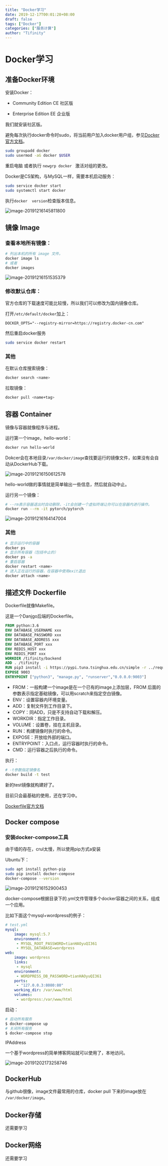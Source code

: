 ```yaml
---
title: "Docker学习"
date: 2019-12-17T00:01:28+08:00
draft: false
tags: ["Docker"] 
categories: ["服务计算"]             
author: "Tifinity"                 
---
```


# Docker学习

## 准备Docker环境

安装Docker：

- Community Edition CE 社区版

- Enterprise Edition  EE 企业版

我们就安装社区版。

避免每次执行docker命令时sudo，将当前用户加入docker用户组，参见[Docker官方文档](https://docs.docker.com/install/linux/linux-postinstall/#manage-docker-as-a-non-root-user)。

~~~bash
sudo groupadd docker
sudo usermod -aG docker $USER
~~~

重启电脑 或者执行 `newgrp docker ` 激活对组的更改。

Docker是CS架构，与MySQL一样，需要本机启动服务：

~~~bash
sudo service docker start
sudo systemctl start docker
~~~

执行`docker  version`检查版本信息。

![image-20191216145811800](https://github.com/Tifinity/MyImage/raw/master/ServiceComputing/hw11/image-20191216145811800.png)

## 镜像 Image

### 查看本地所有镜像：

~~~bash
# 列出本机的所有 image 文件。
docker image ls
# 或者
docker images
~~~

![image-20191216151535379](https://github.com/Tifinity/MyImage/raw/master/ServiceComputing/hw11/image-20191216151535379.png)

### 修改默认仓库：

官方仓库的下载速度可能比较慢，所以我们可以修改为国内镜像仓库。

打开`/etc/default/docker`加上：

~~~
DOCKER_OPTS="--registry-mirror=https://registry.docker-cn.com"
~~~

然后重启docker服务

~~~bash
sudo service docker restart
~~~

### 其他

在默认仓库搜索镜像：

~~~bash
docker search <name>
~~~

拉取镜像：

~~~bash
docker pull <name+tag>
~~~



## 容器 Container

镜像与容器就像程序与进程。

运行第一个image，hello-world：

~~~bash
docker run hello-world
~~~

Dokcer会在本地目录`/var/docker/image`查找要运行的镜像文件，如果没有会自动从DockerHub下载。

![image-20191216150612578](https://github.com/Tifinity/MyImage/raw/master/ServiceComputing/hw11/image-20191216150612578.png)

hello-world做的事情就是简单输出一些信息，然后就自动中止。

运行另一个镜像：

~~~bash
# --rm表示容器退出时自动删除，-it会创建一个虚拟终端让你可以在容器内进行操作。
docker run --rm -it pytorch/pytorch

~~~

![image-20191216164147004](https://github.com/Tifinity/MyImage/raw/master/ServiceComputing/hw11/image-20191216164147004.png)

###  其他

~~~bash
# 显示运行中的容器
docker ps
# 显示所有容器（包括中止的）
docker ps -a
# 重启容器
docker restart <name>
# 进入正在运行的容器，在容器中使用exit退出
docker attach <name>

~~~



## 描述文件 Dockerfile

Dockerfile就像Makefile。

这是一个Danjgo后端的Dockerfile。

~~~dockerfile
FROM python:3.6
ENV DATABASE_USERNAME xxx
ENV DATABASE_PASSWORD xxx
ENV DATABASE_ADDRESS xxx
ENV DATABASE_PORT xxx
ENV REDIS_HOST xxx
ENV REDIS_PORT xxx
WORKDIR /tifinity/backend
ADD . /tifinity
RUN pip3 install -i https://pypi.tuna.tsinghua.edu.cn/simple -r ../requirements.txt
EXPOSE 9003
ENTRYPOINT ["python3", "manage.py", "runserver","0.0.0.0:9003"]

~~~

- FROM：一般构建一个image是在一个已有的image上添加层，FROM 后面的参数表示指定基础镜像，可以用scratch来指定空白镜像。
- ENV：设置容器内环境变量。
- ADD：复制文件到工作目录下。
- COPY：同ADD，只是不支持自动下载和解压。
- WORKDIR：指定工作目录。
- VOLUME：设置卷，挂在主机目录。
- RUN：构建镜像时执行的命令。
- EXPOSE：开放给外部的端口。
- ENTRYPOINT：入口点，运行容器时执行的命令。
- CMD：运行容器之后执行的命令。

执行：

~~~bash
# -t参数指定镜像名
docker build -t test

~~~

新的test镜像就构建好了。

目前只会最基础的使用，还在学习中。

[Dockerfile官方文档](https://docs.docker.com/engine/reference/builder/)



## Docker compose

### 安装docker-compose工具

由于墙的存在，crul太慢，所以使用pip方式a安装

Ubuntu下：

~~~bash
sudo apt install python-pip
sudo pip install docker-compose
docker-compose --version

~~~

![image-20191216152900453](https://github.com/Tifinity/MyImage/raw/master/ServiceComputing/hw11/image-20191216152900453.png)

docker-compose根据目录下的.yml文件管理多个docker容器之间的关系，组成一个应用。

比如下面这个mysql+wordpress的例子：

~~~yaml
# test.yml
mysql:
    image: mysql:5.7
    environment:
     - MYSQL_ROOT_PASSWORD=tianHAOyuQI361
     - MYSQL_DATABASE=wordpress
web:
    image: wordpress
    links:
     - mysql
    environment:
     - WORDPRESS_DB_PASSWORD=tianHAOyuQI361
    ports:
     - "127.0.0.3:8080:80"
    working_dir: /var/www/html
    volumes:
     - wordpress:/var/www/html

~~~

启动：

~~~bash
# 启动所有服务
$ docker-compose up
# 关闭所有服务
$ docker-compose stop

~~~

IPAddress

一个基于wordpress的简单博客网站就可以使用了，本地访问。

![image-20191202173258746](https://github.com/Tifinity/MyImage/raw/master/ServiceComputing/hw11/image-20191202173258746.png)



## DockerHub

与github很像，image文件最常用的仓库，docker pull 下来的image放在 `/var/docker/image`。

## Docker存储

还需要学习

## Docker网络

还需要学习